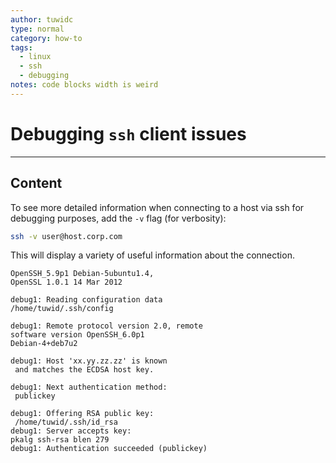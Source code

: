 ```yaml
---
author: tuwidc
type: normal
category: how-to
tags:
  - linux
  - ssh
  - debugging
notes: code blocks width is weird
---
```


# Debugging `ssh` client issues


---

## Content

To see more detailed information when connecting to a host via ssh for debugging purposes, add the `-v` flag (for verbosity):   

```bash
ssh -v user@host.corp.com
```

This will display a variety of useful information about the connection. 

```plain-text
OpenSSH_5.9p1 Debian-5ubuntu1.4, 
OpenSSL 1.0.1 14 Mar 2012
```

```plain-text
debug1: Reading configuration data 
/home/tuwid/.ssh/config
```

```plain-text
debug1: Remote protocol version 2.0, remote 
software version OpenSSH_6.0p1 
Debian-4+deb7u2

```

```plain-text
debug1: Host 'xx.yy.zz.zz' is known
 and matches the ECDSA host key.

```

```plain-text
debug1: Next authentication method:
 publickey
```

```plain-text
debug1: Offering RSA public key:
 /home/tuwid/.ssh/id_rsa
debug1: Server accepts key: 
pkalg ssh-rsa blen 279
debug1: Authentication succeeded (publickey)

```
